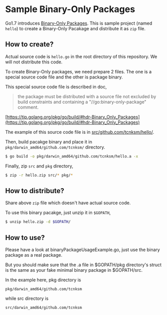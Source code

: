 # Sample Binary-Only Packages

Go1.7 introduces [Binary-Only Packages](https://github.com/golang/proposal/blob/master/design/2775-binary-only-packages.md). This is sample project (named `hello`) to create a Binary-Only Pacakage and distribute it as `zip` file. 
## How to create?

Actual source code is `hello.go` in the root directory of this repository. We will not distribute this code.

To create Binary-Only packages, we need prepare 2 files. The one is a special source code file and the other is package binary.

This special source code file is described in doc,

> the package must be distributed with a source file not excluded by build constraints and containing a "//go:binary-only-package" comment.

[https://tip.golang.org/pkg/go/build/#hdr-Binary_Only_Packages](https://tip.golang.org/pkg/go/build/#hdr-Binary_Only_Packages)

The example of this source code file is in [src/github.com/tcnksm/hello/](src/github.com/tcnksm/hello/).

Then, build pacakge binary and place it in `pkg/darwin_amd64/github.com/tcnksm/` directory.

```bash
$ go build -o pkg/darwin_amd64/github.com/tcnksm/hello.a -x
```

Finally, zip `src` and `pkg` directory,

```bash
$ zip -r hello.zip src/* pkg/*
```

## How to distribute?

Share above `zip` file which doesn't have actual source code. 

To use this binary pacakge, just unzip it in `$GOPATH`,

```bash
$ unzip hello.zip -d $GOPATH/
```

## How to use?
Please have a look at binaryPackageUsageExample.go, just use the binary package as a real package. 

But you should make sure that the .a file in $GOPATH/pkg directory's struct is the same as your fake minimal binary package in $GOPATH/src.

In the example here, pkg directory is

```
pkg/darwin_amd64/github.com/tcnksm
```

while src directory is

```
src/darwin_amd64/github.com/tcnksm
```
